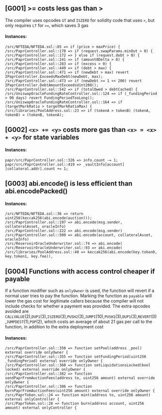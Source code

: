 ## [G001] >= costs less gas than >

The compiler uses opcodes `GT` and `ISZERO` for solidity code that uses `>`, but only requires `LT` for `>=`, which saves 3 gas

#### Instances:
```
/src/NFTEDA/NFTEDA.sol::85 => if (price > maxPrice) {
/src/PaprController.sol::170 => if (request.swapParams.minOut > 0) {
/src/PaprController.sol::172 => } else if (request.debt > 0) {
/src/PaprController.sol::241 => if (amount0Delta > 0) {
/src/PaprController.sol::283 => if (excess > 0) {
/src/PaprController.sol::449 => if (debt > max) {
/src/PaprController.sol::471 => if (newDebt > max) revert IPaprController.ExceedsMaxDebt(newDebt, max);
/src/PaprController.sol::473 => if (newDebt >= 1 << 200) revert IPaprController.DebtAmountExceedsUint200();
/src/PaprController.sol::542 => if (totalOwed > debtCached) {
/src/UniswapOracleFundingRateController.sol::124 => if (_fundingPeriod > 90 days) revert FundingPeriodTooLong();
/src/UniswapOracleFundingRateController.sol::164 => if (targetMarkRatio > targetMarkRatioMax) {
/src/libraries/PoolAddress.sol::23 => if (tokenA > tokenB) (tokenA, tokenB) = (tokenB, tokenA);
```

## [G002] `<x> += <y>` costs more gas than `<x> = <x> + <y>` for state variables

#### Instances:
```
papr/src/PaprController.sol::326 => info.count -= 1;
papr/src/PaprController.sol::419 => _vaultInfo[account][collateral.addr].count += 1;
```

## [G003] abi.encode() is less efficient than abi.encodePacked()

#### Instances:
```
/src/NFTEDA/NFTEDA.sol::36 => return uint256(keccak256(abi.encode(auction)));
/src/PaprController.sol::197 => abi.encode(msg.sender, collateralAsset, oracleInfo)
/src/PaprController.sol::222 => abi.encode(msg.sender)
/src/PaprController.sol::509 => abi.encode(account, collateralAsset, oracleInfo)
/src/ReservoirOracleUnderwriter.sol::74 => abi.encode(
/src/ReservoirOracleUnderwriter.sol::93 => abi.encode(
/src/libraries/PoolAddress.sol::40 => keccak256(abi.encode(key.token0, key.token1, key.fee)),
```

## [G004] Functions with access control cheaper if payable

If a function modifier such as `onlyOwner` is used, the function will revert if a normal user tries to pay the function. Marking the function as `payable` will lower the gas cost for legitimate callers because the compiler will not include checks for whether a payment was provided. The extra opcodes avoided are `CALLVALUE`(2),`DUP1`(3),`ISZERO`(3),`PUSH2`(3),`JUMPI`(10),`PUSH1`(3),`DUP1`(3),`REVERT`(0),`JUMPDEST`(1),`POP`(2), which costs an average of about 21 gas per call to the function, in addition to the extra deployment cost

#### Instances:
```
/src/PaprController.sol::350 => function setPool(address _pool) external override onlyOwner {
/src/PaprController.sol::355 => function setFundingPeriod(uint256 _fundingPeriod) external override onlyOwner {
/src/PaprController.sol::360 => function setLiquidationsLocked(bool locked) external override onlyOwner {
/src/PaprController.sol::382 => function sendPaprFromAuctionFees(address to, uint256 amount) external override onlyOwner {
/src/PaprController.sol::386 => function burnPaprFromAuctionFees(uint256 amount) external override onlyOwner {
/src/PaprToken.sol::24 => function mint(address to, uint256 amount) external onlyController {
/src/PaprToken.sol::28 => function burn(address account, uint256 amount) external onlyController {
```